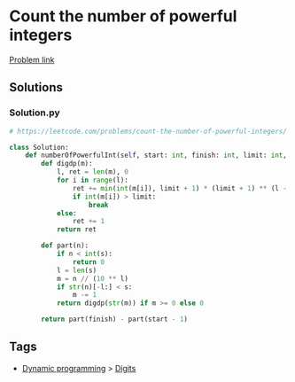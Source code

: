 # Count the number of powerful integers

[Problem link](https://leetcode.com/problems/count-the-number-of-powerful-integers/)

## Solutions


### Solution.py
```py
# https://leetcode.com/problems/count-the-number-of-powerful-integers/

class Solution:
    def numberOfPowerfulInt(self, start: int, finish: int, limit: int, s: str) -> int:
        def digdp(m):
            l, ret = len(m), 0
            for i in range(l):
                ret += min(int(m[i]), limit + 1) * (limit + 1) ** (l - i - 1)
                if int(m[i]) > limit:
                    break
            else:
                ret += 1
            return ret

        def part(n):
            if n < int(s):
                return 0
            l = len(s)
            m = n // (10 ** l)
            if str(n)[-l:] < s:
                m -= 1
            return digdp(str(m)) if m >= 0 else 0

        return part(finish) - part(start - 1)
```
## Tags

* [Dynamic programming](/README.md#Dynamic_programming) > [Digits](/README.md#Dynamic_programming-Digits)
